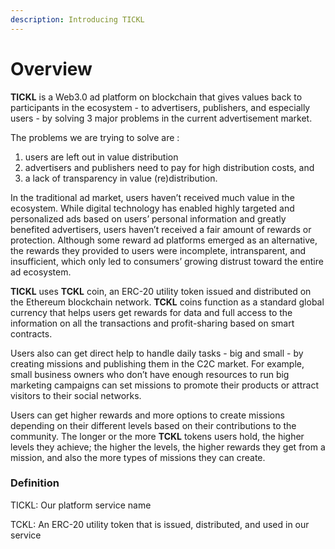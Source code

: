 ```yaml
---
description: Introducing TICKL
---
```


# Overview

**TICKL** is a Web3.0 ad platform on blockchain that gives values back to participants in the ecosystem - to advertisers, publishers, and especially users - by solving 3 major problems in the current advertisement market.

The problems we are trying to solve are :

1. users are left out in value distribution
2. advertisers and publishers need to pay for high distribution costs, and&#x20;
3. a lack of transparency in value (re)distribution.

In the traditional ad market, users haven’t received much value in the ecosystem. While digital technology has enabled highly targeted and personalized ads based on users’ personal information and greatly benefited advertisers, users haven’t received a fair amount of rewards or protection. Although some reward ad platforms emerged as an alternative, the rewards they provided to users were incomplete, intransparent, and insufficient, which only led to consumers’ growing distrust toward the entire ad ecosystem.

**TICKL** uses **TCKL** coin, an ERC-20 utility token issued and distributed on the Ethereum blockchain network. **TCKL** coins function as a standard global currency that helps users get rewards for data and full access to the information on all the transactions and profit-sharing based on smart contracts.

Users also can get direct help to handle daily tasks - big and small - by creating missions and publishing them in the C2C market. For example, small business owners who don’t have enough resources to run big marketing campaigns can set missions to promote their products or attract visitors to their social networks.

Users can get higher rewards and more options to create missions depending on their different levels based on their contributions to the community. The longer or the more **TCKL** tokens users hold, the higher levels they achieve; the higher the levels, the higher rewards they get from a mission, and also the more types of missions they can create.



### Definition

TICKL: Our platform service name

TCKL: An ERC-20 utility token that is issued, distributed, and used in our service







